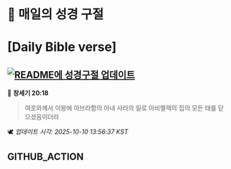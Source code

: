 # 🙏 매일의 성경 구절
# [Daily Bible verse]
## [![README에 성경구절 업데이트](https://github.com/DONGSUKA/first_test/actions/workflows/update-readme-bible.yml/badge.svg)](https://github.com/DONGSUKA/first_test/actions/workflows/update-readme-bible.yml)
<!-- START_BIBLE_VERSE -->
📖 **창세기 20:18**
> 여호와께서 이왕에 아브라함의 아내 사라의 일로 아비멜렉의 집의 모든 태를 닫으셨음이더라

🕊️ _업데이트 시각: 2025-10-10 13:56:37 KST_
  <!-- END_BIBLE_VERSE -->
## GITHUB_ACTION
